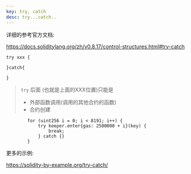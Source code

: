 ```yaml
---
key: try, catch
desc: try...catch..
---
```


详细的参考官方文档:

https://docs.soliditylang.org/zh/v0.8.17/control-structures.html#try-catch






```solidity
try xxx {
	 
}catch{

}
```



> `try` 后面 (也就是上面的XXX位置)只能是
>
> + 外部函数调用(调用的其他合约的函数)
> + 合约创建



```solidity
        for (uint256 i = 0; i < 8191; i++) {
            try keeper.enter{gas: 2500000 + i}(key) {
                break;
            } catch {}
        }
```



更多的示例:

https://solidity-by-example.org/try-catch/
